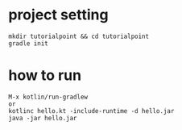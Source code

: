 # project setting

    mkdir tutorialpoint && cd tutorialpoint
    gradle init

# how to run

    M-x kotlin/run-gradlew 
    or
    kotlinc hello.kt -include-runtime -d hello.jar
    java -jar hello.jar
